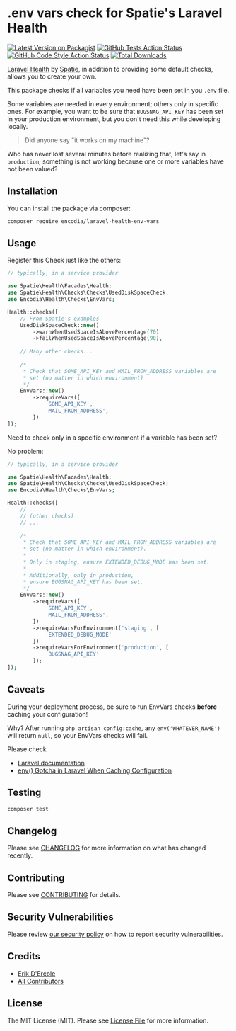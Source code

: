 # .env vars check for Spatie's Laravel Health

[![Latest Version on Packagist](https://img.shields.io/packagist/v/encodia/laravel-health-env-vars.svg?style=flat-square)](https://packagist.org/packages/encodia/laravel-health-env-vars)
[![GitHub Tests Action Status](https://img.shields.io/github/workflow/status/encodia/laravel-health-env-vars/run-tests?label=tests)](https://github.com/encodia/laravel-health-env-vars/actions?query=workflow%3Arun-tests+branch%3Amain)
[![GitHub Code Style Action Status](https://img.shields.io/github/workflow/status/encodia/laravel-health-env-vars/Check%20&%20fix%20styling?label=code%20style)](https://github.com/encodia/laravel-health-env-vars/actions?query=workflow%3A"Check+%26+fix+styling"+branch%3Amain)
[![Total Downloads](https://img.shields.io/packagist/dt/encodia/laravel-health-env-vars.svg?style=flat-square)](https://packagist.org/packages/encodia/laravel-health-env-vars)

[Laravel Health](https://github.com/spatie/laravel-health) by [Spatie](https://spatie.be/),
in addition to providing some default checks, allows you to create your own.

This package checks if all variables you need have been set in you `.env` file.

Some variables are needed in every environment; others only in specific ones.
For example, you want to be sure that `BUGSNAG_API_KEY` has been set in your production
environment, but you don't need this while developing locally.

> Did anyone say "it works on my machine"?

Who has never lost several minutes before realizing that, let's say in `production`,
something is not working because one or more variables have not been valued?

## Installation

You can install the package via composer:

```bash
composer require encodia/laravel-health-env-vars
```

## Usage

Register this Check just like the others:

```php
// typically, in a service provider

use Spatie\Health\Facades\Health;
use Spatie\Health\Checks\Checks\UsedDiskSpaceCheck;
use Encodia\Health\Checks\EnvVars;

Health::checks([
    // From Spatie's examples
    UsedDiskSpaceCheck::new()
        ->warnWhenUsedSpaceIsAbovePercentage(70)
        ->failWhenUsedSpaceIsAbovePercentage(90),
        
    // Many other checks...
    
    /*
     * Check that SOME_API_KEY and MAIL_FROM_ADDRESS variables are
     * set (no matter in which environment)
     */
    EnvVars::new()
        ->requireVars([
            'SOME_API_KEY',
            'MAIL_FROM_ADDRESS',
        ])
]);
```

Need to check only in a specific environment if a variable has been set?

No problem:

```php
// typically, in a service provider

use Spatie\Health\Facades\Health;
use Spatie\Health\Checks\Checks\UsedDiskSpaceCheck;
use Encodia\Health\Checks\EnvVars;

Health::checks([
    // ...
    // (other checks)
    // ...
    
    /*
     * Check that SOME_API_KEY and MAIL_FROM_ADDRESS variables are
     * set (no matter in which environment).
     * 
     * Only in staging, ensure EXTENDED_DEBUG_MODE has been set.
     * 
     * Additionally, only in production,
     * ensure BUGSNAG_API_KEY has been set.
     */
    EnvVars::new()
        ->requireVars([
            'SOME_API_KEY',
            'MAIL_FROM_ADDRESS',
        ])
        ->requireVarsForEnvironment('staging', [
            'EXTENDED_DEBUG_MODE'
        ])
        ->requireVarsForEnvironment('production', [
            'BUGSNAG_API_KEY'
        ]);
]);
```

## Caveats

During your deployment process, be sure to run EnvVars checks **before**
caching your configuration!

Why? After running `php artisan config:cache`, any `env('WHATEVER_NAME')` will return `null`, so
your EnvVars checks will fail.

Please check

* [Laravel documentation](https://laravel.com/docs/9.x/configuration#configuration-caching)
* [env() Gotcha in Laravel When Caching Configuration](https://andy-carter.com/blog/env-gotcha-in-laravel-when-caching-configuration)

## Testing

```bash
composer test
```

## Changelog

Please see [CHANGELOG](CHANGELOG.md) for more information on what has changed recently.

## Contributing

Please see [CONTRIBUTING](.github/CONTRIBUTING.md) for details.

## Security Vulnerabilities

Please review [our security policy](../../security/policy) on how to report security vulnerabilities.

## Credits

- [Erik D'Ercole](https://github.com/eleftrik)
- [All Contributors](../../contributors)

## License

The MIT License (MIT). Please see [License File](LICENSE.md) for more information.
